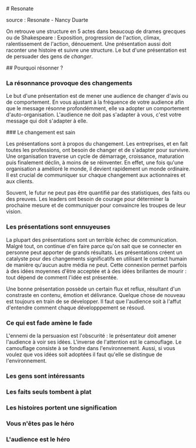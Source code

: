 # Resonate

source : Resonate - Nancy Duarte

On retrouve une structure en 5 actes dans beaucoup de drames grecques ou de Shakespeare :
Exposition, progression de l'action, climax, ralentissement de l'action, dénouement.
Une présentation aussi doit raconter une histoire et suivre une structure.
Le but d'une présentation est de persuader des gens de *changer*.


## Pourquoi résonner ?

### La résonnance provoque des changements

Le but d'une présentation est de mener une audience de changer d'avis ou de comportement.
En vous ajustant à la fréquence de votre audience afin que le message résonne profondémment, elle va adopter un comportement d'auto-organisation.
L'audience ne doit pas s'adapter à vous, c'est votre message qui doit s'adapter à elle.

### Le changement est sain

Les présentations sont à propos du changement. Les entreprises, et en fait toutes les professions, ont besoin de changer et de s'adapter pour survivre.
Une organisation traverse un cycle de démarrage, croissance, maturation puis finalement déclin, à moins de se réinventer.
En effet, une fois qu'une organisation a amélioré le monde, il devient rapidement un monde ordinaire.
Il est crucial de communiquer sur chaque changement aux actionnaires et aux clients.

Souvent, le futur ne peut pas être quantifié par des statistiques, des faits ou des preuves.
Les leaders ont besoin de courage pour déterminer la prochaine mesure et de communiquer pour convaincre les troupes de leur vision.

### Les présentations sont ennuyeuses

La plupart des présentations sont un terrible échec de communication. Malgré tout, on continue d'en faire parce qu'on sait que se connecter
en personne peut apporter de grands résultats. 
Les présentations créent un catalyste pour des changements significatifs en utilisant le contact humain de manière qu'aucun autre média ne peut.
Cette connexion permet parfois à des idées moyennes d'être acceptée et à des idées brillantes de mourir : tout dépend de comment l'idée est présentée.

Une bonne présentation possède un certain flux et reflux, résultant d'un constraste en contenu, émotion et délivrance. Quelque chose de nouveau
est toujours en train de se développer. Il faut que l'audience soit à l'affut d'entendre comment chaque développpement se résoud.


### Ce qui est fade amène le fade

L'ennemi de la persuasion est l'obscurité : le présentateur doit amener l'audience à voir ses idées.
L'inverse de l'attention est le camouflage. Le camouflage consiste à se fondre dans l'environnement.
Aussi, si vous voulez que vos idées soit adoptées il faut qu'elle se distingue de l'environnement.

### Les gens sont intéressants

### Les faits seuls tombent à plat

### Les histoires portent une signification

### Vous n'êtes pas le héro

### L'audience est le héro

